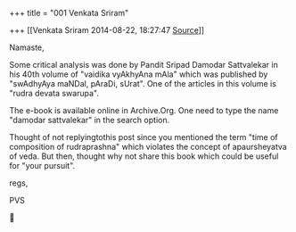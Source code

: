 +++
title = "001 Venkata Sriram"

+++
[[Venkata Sriram	2014-08-22, 18:27:47 [Source](https://groups.google.com/g/samskrita/c/ndvd9ZAEnyE)]]



Namaste,



Some critical analysis was done by Pandit Sripad Damodar Sattvalekar in his 40th volume of "vaidika vyAkhyAna mAla" which was published by "swAdhyAya maNDal, pAraDi, sUrat". One of the articles in this volume is "rudra devata swarupa".



The e-book is available online in Archive.Org. One need to type the name "damodar sattvalekar" in the search option.



Thought of not replyingtothis post since you mentioned the term "time of composition of rudraprashna" which violates the concept of apaursheyatva of veda. But then, thought why not share this book which could be useful for "your pursuit".



regs,

PVS




